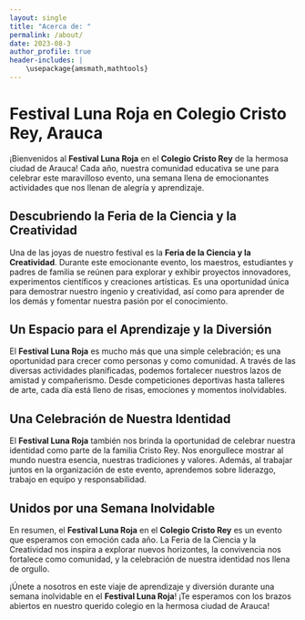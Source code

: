 ```yaml
---
layout: single
title: "Acerca de: "
permalink: /about/
date: 2023-08-3
author_profile: true
header-includes: |
    \usepackage{amsmath,mathtools}
---
```


<script
  src="https://cdn.mathjax.org/mathjax/latest/MathJax.js?config=TeX-AMS-MML_HTMLorMML"
  type="text/javascript">
</script>

# Festival Luna Roja en Colegio Cristo Rey, Arauca

¡Bienvenidos al **Festival Luna Roja** en el **Colegio Cristo Rey** de la hermosa ciudad de Arauca! Cada año, nuestra comunidad educativa se une para celebrar este maravilloso evento, una semana llena de emocionantes actividades que nos llenan de alegría y aprendizaje.

## Descubriendo la Feria de la Ciencia y la Creatividad

Una de las joyas de nuestro festival es la **Feria de la Ciencia y la Creatividad**. Durante este emocionante evento, los maestros, estudiantes y padres de familia se reúnen para explorar y exhibir proyectos innovadores, experimentos científicos y creaciones artísticas. Es una oportunidad única para demostrar nuestro ingenio y creatividad, así como para aprender de los demás y fomentar nuestra pasión por el conocimiento.

## Un Espacio para el Aprendizaje y la Diversión

El **Festival Luna Roja** es mucho más que una simple celebración; es una oportunidad para crecer como personas y como comunidad. A través de las diversas actividades planificadas, podemos fortalecer nuestros lazos de amistad y compañerismo. Desde competiciones deportivas hasta talleres de arte, cada día está lleno de risas, emociones y momentos inolvidables.

## Una Celebración de Nuestra Identidad

El **Festival Luna Roja** también nos brinda la oportunidad de celebrar nuestra identidad como parte de la familia Cristo Rey. Nos enorgullece mostrar al mundo nuestra esencia, nuestras tradiciones y valores. Además, al trabajar juntos en la organización de este evento, aprendemos sobre liderazgo, trabajo en equipo y responsabilidad.

## Unidos por una Semana Inolvidable

En resumen, el **Festival Luna Roja** en el **Colegio Cristo Rey** es un evento que esperamos con emoción cada año. La Feria de la Ciencia y la Creatividad nos inspira a explorar nuevos horizontes, la convivencia nos fortalece como comunidad, y la celebración de nuestra identidad nos llena de orgullo.

¡Únete a nosotros en este viaje de aprendizaje y diversión durante una semana inolvidable en el **Festival Luna Roja**! ¡Te esperamos con los brazos abiertos en nuestro querido colegio en la hermosa ciudad de Arauca!
